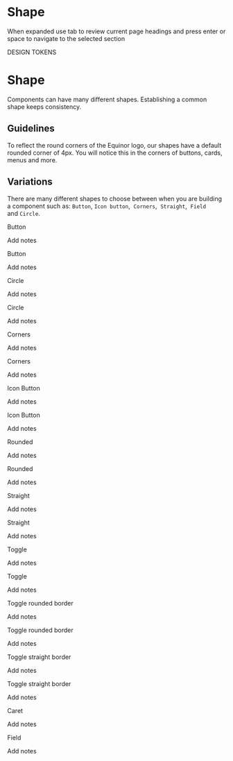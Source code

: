 # Shape

When expanded use tab to review current page headings and press enter or space to navigate to the selected section

DESIGN TOKENS

# Shape

Components can have many different shapes. Establishing a common shape keeps consistency.

## Guidelines

To reflect the round corners of the Equinor logo, our shapes have a default rounded corner of 4px. You will notice this in the corners of buttons, cards, menus and more.

## Variations

There are many different shapes to choose between when you are building a component such as: `Button`, `Icon button`,  `Corners`,  `Straight`,  `Field`  and `Circle`.

Button

Add notes

Button

Add notes

Circle

Add notes

Circle

Add notes

Corners

Add notes

Corners

Add notes

Icon Button

Add notes

Icon Button

Add notes

Rounded

Add notes

Rounded

Add notes

Straight

Add notes

Straight

Add notes

Toggle

Add notes

Toggle

Add notes

Toggle rounded border

Add notes

Toggle rounded border

Add notes

Toggle straight border

Add notes

Toggle straight border

Add notes

Caret

Add notes

Field

Add notes